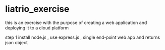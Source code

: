 # liatrio_exercise
this is an exercise with the purpose of creating a web application and deploying it to a cloud platform

step 1
install node.js , use express.js , single end-point web app and returns json object
